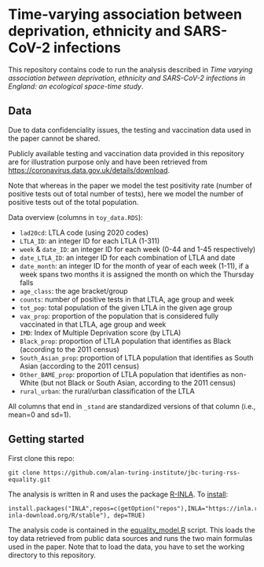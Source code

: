# Time-varying association between deprivation, ethnicity and SARS-CoV-2 infections

This repository contains code to run the analysis described in *Time varying association between deprivation, ethnicity and SARS-CoV-2 infections in England: an ecological space-time study*.

## Data

Due to data confidenciality issues, the testing and vaccination data used in the paper cannot be shared.

Publicly available testing and vaccination data provided in this repository are for illustration purpose only and have been retrieved from https://coronavirus.data.gov.uk/details/download.

Note that whereas in the paper we model the test positivity rate (number of positive tests out of total number of tests), here we model the number of positive tests out of the total population. 

Data overview (columns in `toy_data.RDS`):
- `lad20cd`: LTLA code (using 2020 codes)
- `LTLA_ID`: an integer ID for each LTLA (1-311)
- `week` & `date_ID`: an integer ID for each week (0-44 and 1-45 respectively)
- `date_LTLA_ID`: an integer ID for each combination of LTLA and date
- `date_month`: an integer ID for the month of year of each week (1-11), if a week spans two months it is assigned the month on which the Thursday falls
- `age_class`: the age bracket/group
- `counts`: number of positive tests in that LTLA, age group and week
- `tot_pop`: total population of the given LTLA in the given age group
- `vax_prop`: proportion of the population that is considered fully vaccinated in that LTLA, age group and week
- `IMD`: Index of Multiple Deprivation score (by LTLA)
- `Black_prop`: proportion of LTLA population that identifies as Black (according to the 2011 census)
- `South_Asian_prop`: proportion of LTLA population that identifies as South Asian (according to the 2011 census)
- `Other_BAME_prop`: proportion of LTLA population that identifies as non-White (but not Black or South Asian, according to the 2011 census)
- `rural_urban`: the rural/urban classification of the LTLA

All columns that end in `_stand` are standardized versions of that column (i.e., mean=0 and sd=1).

## Getting started

First clone this repo:

```{bash}
git clone https://github.com/alan-turing-institute/jbc-turing-rss-equality.git
```

The analysis is written in R and uses the package [R-INLA](https://www.r-inla.org).
To [install](https://www.r-inla.org/download-install):

```{R}
install.packages("INLA",repos=c(getOption("repos"),INLA="https://inla.r-inla-download.org/R/stable"), dep=TRUE)
```

The analysis code is contained in the [equality_model.R](equality_model.R) script. This loads the toy data retrieved from public data sources and runs the two main formulas used in the paper. Note that to load the data, you have to set the working directory to this repository.

